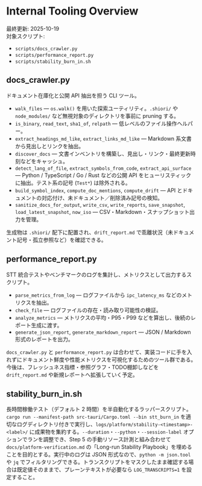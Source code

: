 # Internal Tooling Overview

最終更新: 2025-10-19  
対象スクリプト:

- `scripts/docs_crawler.py`
- `scripts/performance_report.py`
- `scripts/stability_burn_in.sh`

## docs_crawler.py

ドキュメント在庫化と公開 API 抽出を担う CLI ツール。

- `walk_files` — `os.walk()` を用いた探索ユーティリティ。`.shiori/` や `node_modules/` など無視対象のディレクトリを事前に pruning する。
- `is_binary`, `read_text`, `sha1_of`, `relpath` — 低レベルのファイル操作ヘルパー。
- `extract_headings_md_like`, `extract_links_md_like` — Markdown 系文書から見出しとリンクを抽出。
- `discover_docs` — 文書インベントリを構築し、見出し・リンク・最終更新時刻などをキャッシュ。
- `detect_lang_of_file`, `extract_symbols_from_code`, `extract_api_surface` — Python / TypeScript / Go / Rust などの公開 API をヒューリスティックに抽出。テスト系の記号 (`Test*`) は除外される。
- `build_symbol_index`, `compute_doc_mentions`, `compute_drift` — API とドキュメントの対応付け、未ドキュメント／削除済み記号の検知。
- `sanitize_docs_for_output`, `write_csv`, `write_reports`, `save_snapshot`, `load_latest_snapshot`, `now_iso` — CSV・Markdown・スナップショット出力を管理。

生成物は `.shiori/` 配下に配置され、`drift_report.md` で乖離状況（未ドキュメント記号・孤立参照など）を確認できる。

## performance_report.py

STT 統合テストやベンチマークのログを集計し、メトリクスとして出力するスクリプト。

- `parse_metrics_from_log` — ログファイルから `ipc_latency_ms` などのメトリクスを抽出。
- `check_file` — ログファイルの存在・読み取り可能性の検証。
- `analyze_metrics` — メトリクスの平均・P95・P99 などを算出し、後続のレポート生成に渡す。
- `generate_json_report`, `generate_markdown_report` — JSON / Markdown 形式のレポートを出力。

`docs_crawler.py` と `performance_report.py` は合わせて、実装コードに手を入れずにドキュメント鮮度や性能メトリクスを可視化するためのツール群である。今後は、フレッシュネス指標・参照グラフ・TODO棚卸しなどを `drift_report.md` や新規レポートへ拡張していく予定。

## stability_burn_in.sh

長時間稼働テスト（デフォルト 2 時間）を半自動化するラッパースクリプト。`cargo run --manifest-path src-tauri/Cargo.toml --bin stt_burn_in` を適切なログディレクトリ付きで実行し、`logs/platform/stability-<timestamp>-<label>/` に成果物を集約する。`--duration`・`--python`・`--session-label` オプションでランを調整でき、Step 5 の手動リソース計測と組み合わせて `docs/platform-verification.md` の「Long-run Stability Playbook」を埋めることを目的とする。実行中のログは JSON 形式なので、`python -m json.tool` や `jq` でフィルタリングできる。トランスクリプトをマスクしたまま確認する場合は既定値そのままで、プレーンテキストが必要なら `LOG_TRANSCRIPTS=1` を設定すること。
